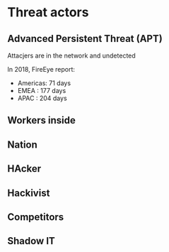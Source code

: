 # Threat actors

## Advanced Persistent Threat (APT)

Attacjers are in the network and undetected

In 2018, FireEye report:&#x20;

* Americas: 71 days
* EMEA : 177 days
* APAC : 204 days

## Workers inside&#x20;

## Nation

## HAcker

## Hackivist

## Competitors

## Shadow IT

